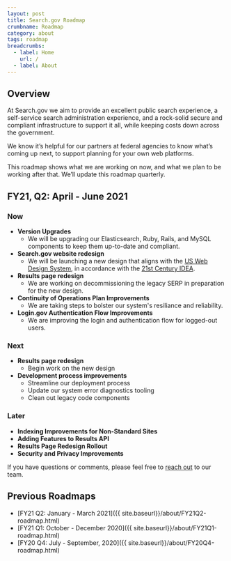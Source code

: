```yaml
---
layout: post
title: Search.gov Roadmap
crumbname: Roadmap
category: about
tags: roadmap
breadcrumbs:
  - label: Home
    url: /
  - label: About
---
```


## Overview

At Search.gov we aim to provide an excellent public search experience, a self-service search administration experience, and a rock-solid secure and compliant infrastructure to support it all, while keeping costs down across the government.

We know it’s helpful for our partners at federal agencies to know what’s coming up next, to support planning for your own web platforms. 

This roadmap shows what we are working on now, and what we plan to be working after that. We’ll update this roadmap quarterly.


## FY21, Q2: April - June 2021

### Now

* **Version Upgrades**
  * We will be upgrading our Elasticsearch, Ruby, Rails, and MySQL components to keep them up-to-date and compliant. 
* **Search.gov website redesign**
  * We will be launching a new design that aligns with the [US Web Design System](https://designsystem.digital.gov/), in accordance with the [21st Century IDEA](https://digital.gov/resources/21st-century-integrated-digital-experience-act/). 
* **Results page redesign**
  * We are working on decommissioning the legacy SERP in preparation for the new design.
* **Continuity of Operations Plan Improvements** 
  * We are taking steps to bolster our system's resiliance and reliability.
* **Login.gov Authentication Flow Improvements** 
  * We are improving the login and authentication flow for logged-out users.

### Next

* **Results page redesign**
  * Begin work on the new design
* **Development process improvements**
  * Streamline our deployment process
  * Update our system error diagnostics tooling
  * Clean out legacy code components


### Later

* **Indexing Improvements for Non-Standard Sites**
* **Adding Features to Results API**
* **Results Page Redesign Rollout**
* **Security and Privacy Improvements**

If you have questions or comments, please feel free to [reach out](mailto:search@support.digitalgov.gov) to our team.

## Previous Roadmaps

* [FY21 Q2: January - March 2021]({{ site.baseurl}}/about/FY21Q2-roadmap.html)
* [FY21 Q1: October - December 2020]({{ site.baseurl}}/about/FY21Q1-roadmap.html)
* [FY20 Q4: July - September, 2020]({{ site.baseurl}}/about/FY20Q4-roadmap.html)